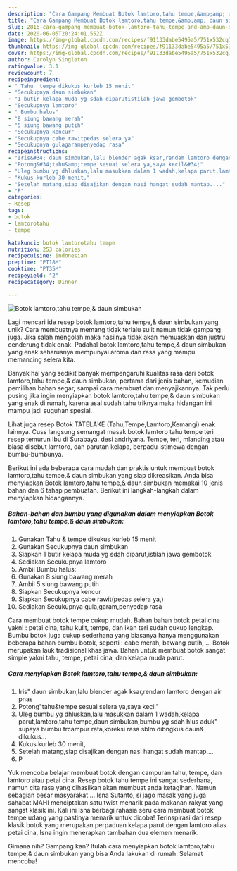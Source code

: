 ```yaml
---
description: "Cara Gampang Membuat Botok lamtoro,tahu tempe,&amp;amp; daun simbukan, Bikin Ngiler"
title: "Cara Gampang Membuat Botok lamtoro,tahu tempe,&amp;amp; daun simbukan, Bikin Ngiler"
slug: 2816-cara-gampang-membuat-botok-lamtoro-tahu-tempe-and-amp-daun-simbukan-bikin-ngiler
date: 2020-06-05T20:24:01.552Z
image: https://img-global.cpcdn.com/recipes/f91133dabe5495a5/751x532cq70/botok-lamtorotahu-tempe-daun-simbukan-foto-resep-utama.jpg
thumbnail: https://img-global.cpcdn.com/recipes/f91133dabe5495a5/751x532cq70/botok-lamtorotahu-tempe-daun-simbukan-foto-resep-utama.jpg
cover: https://img-global.cpcdn.com/recipes/f91133dabe5495a5/751x532cq70/botok-lamtorotahu-tempe-daun-simbukan-foto-resep-utama.jpg
author: Carolyn Singleton
ratingvalue: 3.1
reviewcount: 7
recipeingredient:
- " Tahu  tempe dikukus kurleb 15 menit"
- "Secukupnya daun simbukan"
- "1 butir kelapa muda yg sdah diparutistilah jawa gembotok"
- "Secukupnya lamtoro"
- " Bumbu halus"
- "8 siung bawang merah"
- "5 siung bawang putih"
- "Secukupnya kencur"
- "Secukupnya cabe rawitpedas selera ya"
- "Secukupnya gulagarampenyedap rasa"
recipeinstructions:
- "Iris&#34; daun simbukan,lalu blender agak ksar,rendam lamtoro dengan air pnas"
- "Potong&#34;tahu&amp;tempe sesuai selera ya,saya kecil&#34;"
- "Uleg bumbu yg dhluskan,lalu masukkan dalam 1 wadah,kelapa parut,lamtoro,tahu tempe,daun simbukan,bumbu yg sdah hlus aduk&#34; supaya bumbu trcampur rata,koreksi rasa sblm dibngkus daun&amp; dikukus..."
- "Kukus kurleb 30 menit,"
- "Setelah matang,siap disajikan dengan nasi hangat sudah mantap...."
- "P"
categories:
- Resep
tags:
- botok
- lamtorotahu
- tempe

katakunci: botok lamtorotahu tempe 
nutrition: 253 calories
recipecuisine: Indonesian
preptime: "PT18M"
cooktime: "PT35M"
recipeyield: "2"
recipecategory: Dinner

---
```



![Botok lamtoro,tahu tempe,&amp; daun simbukan](https://img-global.cpcdn.com/recipes/f91133dabe5495a5/751x532cq70/botok-lamtorotahu-tempe-daun-simbukan-foto-resep-utama.jpg)

Lagi mencari ide resep botok lamtoro,tahu tempe,&amp; daun simbukan yang unik? Cara membuatnya memang tidak terlalu sulit namun tidak gampang juga. Jika salah mengolah maka hasilnya tidak akan memuaskan dan justru cenderung tidak enak. Padahal botok lamtoro,tahu tempe,&amp; daun simbukan yang enak seharusnya mempunyai aroma dan rasa yang mampu memancing selera kita.

Banyak hal yang sedikit banyak mempengaruhi kualitas rasa dari botok lamtoro,tahu tempe,&amp; daun simbukan, pertama dari jenis bahan, kemudian pemilihan bahan segar, sampai cara membuat dan menyajikannya. Tak perlu pusing jika ingin menyiapkan botok lamtoro,tahu tempe,&amp; daun simbukan yang enak di rumah, karena asal sudah tahu triknya maka hidangan ini mampu jadi suguhan spesial.

Lihat juga resep Botok TATELAKE (Tahu,Tempe,Lamtoro,Kemangi) enak lainnya. Cuss langsung semangat masak botok lamtoro tahu tempe teri resep temurun Ibu di Surabaya. desi andriyana. Tempe, teri, mlanding atau biasa disebut lamtoro, dan parutan kelapa, berpadu istimewa dengan bumbu-bumbunya.


Berikut ini ada beberapa cara mudah dan praktis untuk membuat botok lamtoro,tahu tempe,&amp; daun simbukan yang siap dikreasikan. Anda bisa menyiapkan Botok lamtoro,tahu tempe,&amp; daun simbukan memakai 10 jenis bahan dan 6 tahap pembuatan. Berikut ini langkah-langkah dalam menyiapkan hidangannya.

<!--inarticleads1-->

##### Bahan-bahan dan bumbu yang digunakan dalam menyiapkan Botok lamtoro,tahu tempe,&amp; daun simbukan:

1. Gunakan  Tahu &amp; tempe dikukus kurleb 15 menit
1. Gunakan Secukupnya daun simbukan
1. Siapkan 1 butir kelapa muda yg sdah diparut,istilah jawa gembotok
1. Sediakan Secukupnya lamtoro
1. Ambil  Bumbu halus:
1. Gunakan 8 siung bawang merah
1. Ambil 5 siung bawang putih
1. Siapkan Secukupnya kencur
1. Siapkan Secukupnya cabe rawit(pedas selera ya,)
1. Sediakan Secukupnya gula,garam,penyedap rasa


Cara membuat botok tempe cukup mudah. Bahan bahan botok petai cina yakni : petai cina, tahu kulit, tempe, dan ikan teri sudah cukup lengkap. Bumbu botok juga cukup sederhana yang biasanya hanya menggunakan beberapa bahan bumbu botok, seperti : cabe merah, bawang putih, … Botok merupakan lauk tradisional khas jawa. Bahan untuk membuat botok sangat simple yakni tahu, tempe, petai cina, dan kelapa muda parut. 

<!--inarticleads2-->

##### Cara menyiapkan Botok lamtoro,tahu tempe,&amp; daun simbukan:

1. Iris&#34; daun simbukan,lalu blender agak ksar,rendam lamtoro dengan air pnas
1. Potong&#34;tahu&amp;tempe sesuai selera ya,saya kecil&#34;
1. Uleg bumbu yg dhluskan,lalu masukkan dalam 1 wadah,kelapa parut,lamtoro,tahu tempe,daun simbukan,bumbu yg sdah hlus aduk&#34; supaya bumbu trcampur rata,koreksi rasa sblm dibngkus daun&amp; dikukus...
1. Kukus kurleb 30 menit,
1. Setelah matang,siap disajikan dengan nasi hangat sudah mantap....
1. P


Yuk mencoba belajar membuat botok dengan campuran tahu, tempe, dan lamtoro atau petai cina. Resep botok tahu tempe ini sangat sederhana, namun cita rasa yang dihasilkan akan membuat anda ketagihan. Namun sebagian besar masyarakat … Isna Sutanto, si jago masak yang juga sahabat MAHI menciptakan satu twist menarik pada makanan rakyat yang sangat klasik ini. Kali ini Isna berbagi rahasia seru cara membuat botok tempe udang yang pastinya menarik untuk dicoba! Terinspirasi dari resep klasik botok yang merupakan perpaduan kelapa parut dengan lamtoro alias petai cina, Isna ingin menerapkan tambahan dua elemen menarik. 

Gimana nih? Gampang kan? Itulah cara menyiapkan botok lamtoro,tahu tempe,&amp; daun simbukan yang bisa Anda lakukan di rumah. Selamat mencoba!
